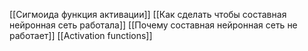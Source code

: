 [[Сигмоида функция активации]]
[[Как сделать чтобы составная нейронная сеть работала]]
[[Почему составная нейронная сеть не работает]]
[[Activation functions]]

